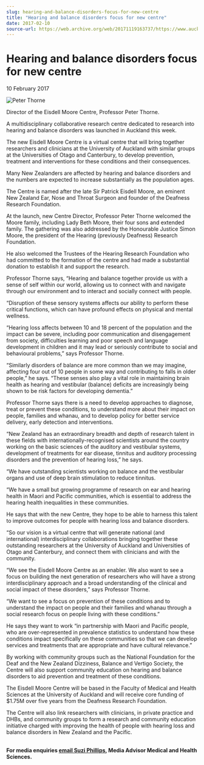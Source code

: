 ```yaml
---
slug: hearing-and-balance-disorders-focus-for-new-centre
title: "Hearing and balance disorders focus for new centre"
date: 2017-02-10
source-url: https://web.archive.org/web/20171119163737/https://www.auckland.ac.nz/en/about/news-events-and-notices/news/news-2017/02/hearing-and-balance-disorders-focus-for-new-centre-.html
---
```

Hearing and balance disorders focus for new centre
==================================================

10 February 2017

![Peter Thorne](https://www.auckland.ac.nz/en/about/news-events-and-notices/news/news-2017/02/hearing-and-balance-disorders-focus-for-new-centre-/_jcr_content/par/textimage/image.img.jpg/1486686162937.jpg "Peter Thorne")

Director of the Eisdell Moore Centre, Professor Peter Thorne.

A multidisciplinary collaborative research centre dedicated to research into hearing and balance disorders was launched in Auckland this week.

The new Eisdell Moore Centre is a virtual centre that will bring together researchers and clinicians at the University of Auckland with similar groups at the Universities of Otago and Canterbury, to develop prevention, treatment and interventions for these conditions and their consequences.

Many New Zealanders are affected by hearing and balance disorders and the numbers are expected to increase substantially as the population ages.

The Centre is named after the late Sir Patrick Eisdell Moore, an eminent New Zealand Ear, Nose and Throat Surgeon and founder of the Deafness Research Foundation.

At the launch, new Centre Director, Professor Peter Thorne welcomed the Moore family, including Lady Beth Moore, their four sons and extended family. The gathering was also addressed by the Honourable Justice Simon Moore, the president of the Hearing (previously Deafness) Research Foundation.

He also welcomed the Trustees of the Hearing Research Foundation who had committed to the formation of the centre and had made a substantial donation to establish it and support the research.

Professor Thorne says, “Hearing and balance together provide us with a sense of self within our world, allowing us to connect with and navigate through our environment and to interact and socially connect with people.

“Disruption of these sensory systems affects our ability to perform these critical functions, which can have profound effects on physical and mental wellness.

“Hearing loss affects between 10 and 18 percent of the population and the impact can be severe, including poor communication and disengagement from society, difficulties learning and poor speech and language development in children and it may lead or seriously contribute to social and behavioural problems,” says Professor Thorne.

“Similarly disorders of balance are more common than we may imagine, affecting four out of 10 people in some way and contributing to falls in older people,” he says. “These senses also play a vital role in maintaining brain health as hearing and vestibular (balance) deficits are increasingly being shown to be risk factors for developing dementia.”

Professor Thorne says there is a need to develop approaches to diagnose, treat or prevent these conditions, to understand more about their impact on people, families and whanau, and to develop policy for better service delivery, early detection and interventions.

“New Zealand has an extraordinary breadth and depth of research talent in these fields with internationally-recognised scientists around the country working on the basic sciences of the auditory and vestibular systems, development of treatments for ear disease, tinnitus and auditory processing disorders and the prevention of hearing loss,” he says.

“We have outstanding scientists working on balance and the vestibular organs and use of deep brain stimulation to reduce tinnitus.

“We have a small but growing programme of research on ear and hearing health in Maori and Pacific communities, which is essential to address the hearing health inequalities in these communities.

He says that with the new Centre, they hope to be able to harness this talent to improve outcomes for people with hearing loss and balance disorders.

“So our vision is a virtual centre that will generate national (and international) interdisciplinary collaborations bringing together these outstanding researchers at the University of Auckland and Universities of Otago and Canterbury, and connect them with clinicians and with the community.

“We see the Eisdell Moore Centre as an enabler. We also want to see a focus on building the next generation of researchers who will have a strong interdisciplinary approach and a broad understanding of the clinical and social impact of these disorders,” says Professor Thorne.

“We want to see a focus on prevention of these conditions and to understand the impact on people and their families and whanau through a social research focus on people living with these conditions.”

He says they want to work “in partnership with Maori and Pacific people, who are over-represented in prevalence statistics to understand how these conditions impact specifically on these communities so that we can develop services and treatments that are appropriate and have cultural relevance.”

By working with community groups such as the National Foundation for the Deaf and the New Zealand Dizziness, Balance and Vertigo Society, the Centre will also support community education on hearing and balance disorders to aid prevention and treatment of these conditions.

The Eisdell Moore Centre will be based in the Faculty of Medical and Health Sciences at the University of Auckland and will receive core funding of $1.75M over five years from the Deafness Research Foundation.

The Centre will also link researchers with clinicians, in private practice and DHBs, and community groups to form a research and community education initiative charged with improving the health of people with hearing loss and balance disorders in New Zealand and the Pacific.  
 

**For media enquiries [email Suzi Phillips](mailto:s.phillips@auckland.ac.nz), Media Advisor Medical and Health Sciences.**